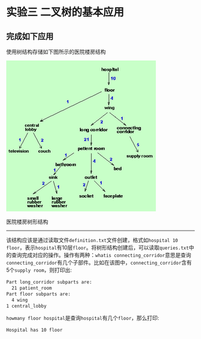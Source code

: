# 实验三 二叉树的基本应用

## 完成如下应用

使用树结构存储如下图所示的医院楼房结构

![tree pic](/img/tree.png)

医院楼房树形结构

---
该结构应该是通过读取文件`definition.txt`文件创建，格式如`hospital 10 floor`，表示`hospital`有10层`floor`。将树形结构创建后，可以读取`queries.txt`中的查询完成对应的操作。操作有两种：`whatis connecting_corridor`意思是查询`connecting_corridor`有几个子部件。比如在该图中，`connecting_corridor`含有5个`supply room`，则打印出:

```text
Part long_corridor subparts are:
  21 patient_room
Part floor subparts are:
  4 wing
1 central_lobby
```

`howmany floor hospital`是查询`hospital`有几个`floor`，那么打印:

```text
Hospital has 10 floor
```

